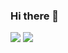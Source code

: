### Hi there 👋

<!--
**Remi-Guijarro/Remi-Guijarro** is a ✨ _special_ ✨ repository because its `README.md` (this file) appears on your GitHub profile.

Here are some ideas to get you started:

- 🔭 I’m currently working on ...
- 🌱 I’m currently learning ...
- 👯 I’m looking to collaborate on ...
- 🤔 I’m looking for help with ...
- 💬 Ask me about ...
- 📫 How to reach me: ...
- 😄 Pronouns: ...
- ⚡ Fun fact: ...
-->

[![](https://github-readme-stats.vercel.app/api?username=Remi-Guijarro)](https://github.com/anuraghazra/github-readme-stats)
[![](https://github-readme-stats.vercel.app/api/top-langs/?username=Remi-Guijarro)](https://github.com/anuraghazra/github-readme-stats)
